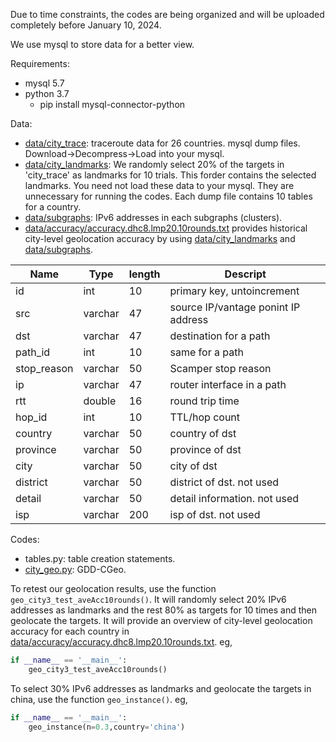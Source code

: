 Due to time constraints, the codes are being organized and will be uploaded completely before January 10, 2024.

We use mysql to store data for a better view.

Requirements:
- mysql 5.7
- python 3.7
    - pip install mysql-connector-python


Data:
- [data/city_trace](./data/city_trace/): traceroute data for 26 countries. mysql dump files. Download->Decompress->Load into your mysql.
- [data/city_landmarks](./data/city_landmark/): We randomly select 20% of the targets in 'city_trace' as landmarks for 10 trials. This forder contains the selected landmarks. You need not load these data to your mysql. They are unnecessary for running the codes. Each dump file contains 10 tables for a country.
- [data/subgraphs](./data/subgraphs/): IPv6 addresses in each subgraphs (clusters).
- [data/accuracy/accuracy.dhc8.lmp20.10rounds.txt](./data/accuracy/accuracy.dhc8.lmp20.10rounds.txt) provides historical city-level geolocation accuracy by using [data/city_landmarks](./data/city_landmark/) and [data/subgraphs](./data/subgraphs/).

| **Name**    | **Type** | **length** | **Descript**                        |
|-------------|----------|------------|-------------------------------------|
| id          | int      | 10         | primary key, untoincrement          |
| src         | varchar  | 47         | source IP/vantage ponint IP address |
| dst         | varchar  | 47         | destination for a path              |
| path_id     | int      | 10         | same for a path                     |
| stop_reason | varchar  | 50         | Scamper stop reason                 |
| ip          | varchar  | 47         | router interface in a path          |
| rtt         | double   | 16         | round trip time                     |
| hop_id      | int      | 10         | TTL/hop count                       |
| country     | varchar  | 50         | country of dst                      |
| province    | varchar  | 50         | province of dst                     |
| city        | varchar  | 50         | city of dst                         |
| district    | varchar  | 50         | district of dst. not used           |
| detail      | varchar  | 50         | detail information. not used        |
| isp         | varchar  | 200        | isp of dst. not used                | 


Codes:
- tables.py: table creation statements.
- [city_geo.py](./city_geo.py): GDD-CGeo.

To retest our geolocation results, use the function `geo_city3_test_aveAcc10rounds()`. It will randomly select 20% IPv6 addresses as landmarks and the rest 80% as targets for 10 times and then geolocate the targets. It will provide an overview of city-level geolocation accuracy for each country in [data/accuracy/accuracy.dhc8.lmp20.10rounds.txt](./data/accuracy/accuracy.dhc8.lmp20.10rounds.txt). eg,
```python
if __name__ == '__main__':
    geo_city3_test_aveAcc10rounds()
```

To select 30% IPv6 addresses as landmarks and geolocate the targets in china, use the function `geo_instance()`. eg,
```python
if __name__ == '__main__':
    geo_instance(n=0.3,country='china')
```

